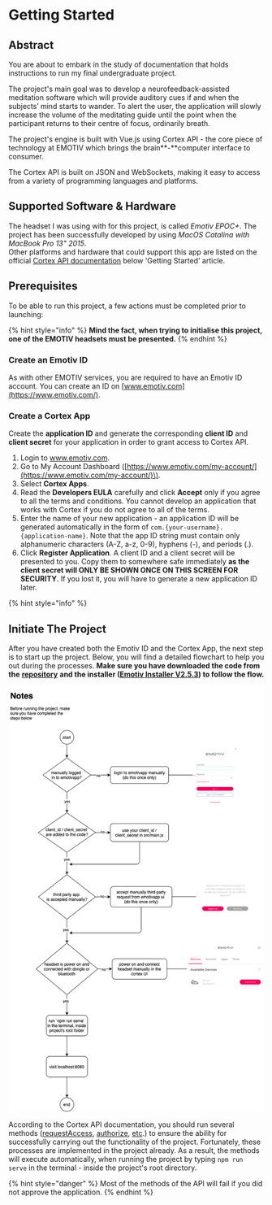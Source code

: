 # Getting Started

## Abstract

You are about to embark in the study of documentation that holds instructions to run my final undergraduate project.

The project's main goal was to develop a neurofeedback-assisted meditation software which will provide auditory cues if and when the subjects’ mind starts to wander. To alert the user, the application will slowly increase the volume of the meditating guide until the point when the participant returns to their centre of focus, ordinarily breath.

The project's engine is built with Vue.js using Cortex API - the core piece of technology at EMOTIV which brings the brain**-**computer interface to consumer.

The Cortex API is built on JSON and WebSockets, making it easy to access from a variety of programming languages and platforms.

## Supported Software & Hardware

The headset I was using with for this project, is called _Emotiv EPOC+_. The project has been successfully developed by using _MacOS Catalina with MacBook Pro 13" 2015_.   
Other platforms and hardware that could support this app are listed on the official [Cortex API documentation](https://emotiv.gitbook.io/cortex-api/) below 'Getting Started' article.

## Prerequisites

To be able to run this project, a few actions must be completed prior to  launching:

{% hint style="info" %}
**Mind the fact, when trying to initialise this project, one of the EMOTIV headsets must be presented.**
{% endhint %}

### Create an Emotiv ID

As with other EMOTIV services, you are required to have an Emotiv ID account. You can create an ID on [www.emotiv.com](https://www.emotiv.com/).

### Create a Cortex App

Create the **application ID** and generate the corresponding **client ID** and **client secret** for your application in order to grant access to Cortex API.

1. Login to www.emotiv.com.
2. Go to My Account Dashboard \([https://www.emotiv.com/my-account/](https://www.emotiv.com/my-account/)\).
3. Select **Cortex Apps**.
4. Read the **Developers EULA** carefully and click **Accept** only if you agree to all the terms and conditions. You cannot develop an application that works with Cortex if you do not agree to all of the terms.
5. Enter the name of your new application - an application ID will be generated automatically in the form of `com.{your-username}.{application-name}`. Note that the app ID string must contain only alphanumeric characters \(A-Z, a-z, 0-9\), hyphens \(-\), and periods \(.\).
6. Click **Register Application**. A client ID and a client secret will be presented to you. Copy them to somewhere safe immediately **as the client secret will ONLY BE SHOWN ONCE ON THIS SCREEN FOR SECURITY**. If you lost it, you will have to generate a new application ID later.

{% hint style="info" %}



## Initiate The Project

After you have created both the Emotiv ID and the Cortex App, the next step is to start up the project. Below, you will find a detailed flowchart to help you out during the processes. **Make sure you have downloaded the code from the** [**repository**](https://github.com/armandokun/cst3999) **and the installer \(**[**Emotiv Installer V2.5.3**](https://www.emotiv.com/my-account/downloads/)**\) to follow the flow.**

![The Flowchart of &quot;How To Start Up The App&quot;](.gitbook/assets/start-flowchart-1-.png)

According to the Cortex API documentation, you should run several methods \([requestAccess](https://emotiv.gitbook.io/cortex-api/authentication/requestaccess), [authorize](https://emotiv.gitbook.io/cortex-api/authentication/authorize), [etc](https://emotiv.gitbook.io/cortex-api/overview-of-api-flow).\) to ensure the ability for successfully carrying out the functionality of the project. Fortunately, these processes are implemented in the project already. As a result, the methods will execute automatically, when running the project by typing `npm run serve` in the terminal - inside the project's root directory. 

{% hint style="danger" %}
Most of the methods of the API will fail if you did not approve the application.
{% endhint %}

